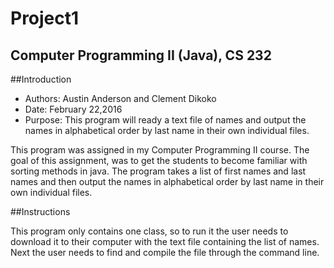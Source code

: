 # Project1
## Computer Programming II (Java), CS 232
##Introduction

* Authors: Austin Anderson and Clement Dikoko
* Date: February 22,2016
* Purpose: This program will ready a text file of names and output the names in alphabetical order by last name in their own individual files.


This program was assigned in my Computer Programming II course. The goal of this assignment, was to get the students to become familiar with sorting methods in java. The program takes a list of first names and last names and then output the names in alphabetical order by last name in their own individual files. 

##Instructions

This program only contains one class, so to run it the user needs to download it to their computer with the text file containing the list of names. Next the user needs to find and compile the file through the command line. 

